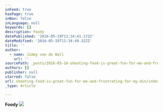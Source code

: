 ```yaml
---
inFeed: true
hasPage: true
inNav: false
inLanguage: null
keywords: []
description: Foody
datePublished: '2016-05-19T11:34:41.173Z'
dateModified: '2016-05-19T11:34:40.322Z'
title: ''
author:
  - name: Jimmy van de Wall
    url: ''
sourcePath: _posts/2016-05-16-shooting-food-is-great-fun-for-me-and-frustrating-for-my-din.md
authors: []
publisher: null
starred: false
url: shooting-food-is-great-fun-for-me-and-frustrating-for-my-din/index.html
_type: Article

---
```

**Foody**
![](https://the-grid-user-content.s3-us-west-2.amazonaws.com/bca6e290-afa7-4a2f-9724-1759e9fa89e2.jpg)
